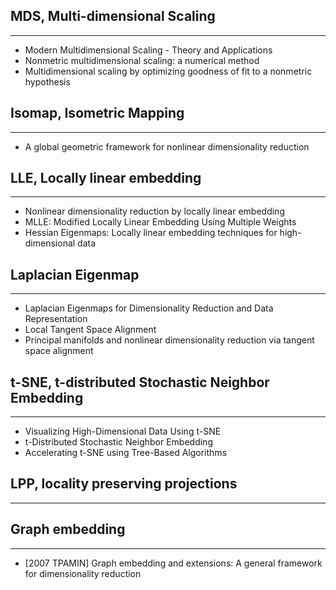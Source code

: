 
## MDS, Multi-dimensional Scaling
----
- Modern Multidimensional Scaling - Theory and Applications
- Nonmetric multidimensional scaling: a numerical method
- Multidimensional scaling by optimizing goodness of fit to a nonmetric hypothesis

## Isomap, Isometric Mapping
---
- A global geometric framework for nonlinear dimensionality reduction

## LLE, Locally linear embedding
----
- Nonlinear dimensionality reduction by locally linear embedding
- MLLE: Modified Locally Linear Embedding Using Multiple Weights
- Hessian Eigenmaps: Locally linear embedding techniques for high-dimensional data

## Laplacian Eigenmap
---
- Laplacian Eigenmaps for Dimensionality Reduction and Data Representation
- Local Tangent Space Alignment
- Principal manifolds and nonlinear dimensionality reduction via tangent space alignment

## t-SNE, t-distributed Stochastic Neighbor Embedding
----

- Visualizing High-Dimensional Data Using t-SNE
- t-Distributed Stochastic Neighbor Embedding
- Accelerating t-SNE using Tree-Based Algorithms

## LPP, locality preserving projections
----

## Graph embedding
----
- [2007 TPAMIN] Graph embedding and extensions: A general framework for dimensionality reduction

